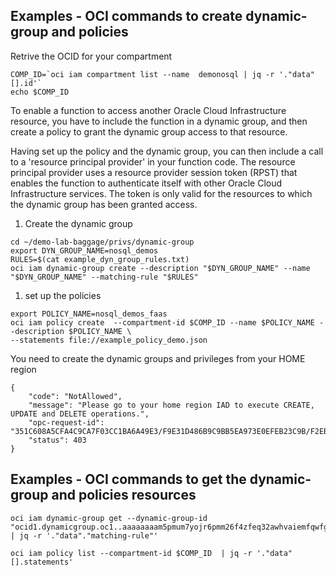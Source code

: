 ## Examples - OCI commands to create dynamic-group and policies

Retrive the OCID for your compartment
````
COMP_ID=`oci iam compartment list --name  demonosql | jq -r '."data"[].id'`
echo $COMP_ID
````
To enable a function to access another Oracle Cloud Infrastructure resource, you have to include the function in a dynamic group, and then create a policy to grant 
the dynamic group access to that resource. 

Having set up the policy and the dynamic group, you can then include a call to a 'resource principal provider' in your function code. The resource principal provider uses a 
resource provider session token (RPST) that enables the function to authenticate itself with other Oracle Cloud Infrastructure services. The token is only valid for the 
resources to which the dynamic group has been granted access. 

1) Create the dynamic group

````
cd ~/demo-lab-baggage/privs/dynamic-group
export DYN_GROUP_NAME=nosql_demos
RULES=$(cat example_dyn_group_rules.txt)
oci iam dynamic-group create --description "$DYN_GROUP_NAME" --name "$DYN_GROUP_NAME" --matching-rule "$RULES" 
````
1) set up the policies


````
export POLICY_NAME=nosql_demos_faas
oci iam policy create  --compartment-id $COMP_ID --name $POLICY_NAME --description $POLICY_NAME \
--statements file://example_policy_demo.json 
````
You need to create the dynamic groups and privileges from your HOME region
````
{
    "code": "NotAllowed",
    "message": "Please go to your home region IAD to execute CREATE, UPDATE and DELETE operations.",
    "opc-request-id": "351C608A5CFA4C9CA7F03CC1BA6A49E3/F9E31D486B9C9BB5EA973E0EFEB23C9B/F2EB27857DD51C9AEDA24A1453792066",
    "status": 403
}
````


## Examples - OCI commands to get the dynamic-group and policies resources

````
oci iam dynamic-group get --dynamic-group-id "ocid1.dynamicgroup.oc1..aaaaaaaam5pmum7yojr6pmm26f4zfeq32awhvaiemfqwfgrxctl2y4uvvuaq"\
| jq -r '."data"."matching-rule"'
````
````
oci iam policy list --compartment-id $COMP_ID  | jq -r '."data"[].statements' 
````
